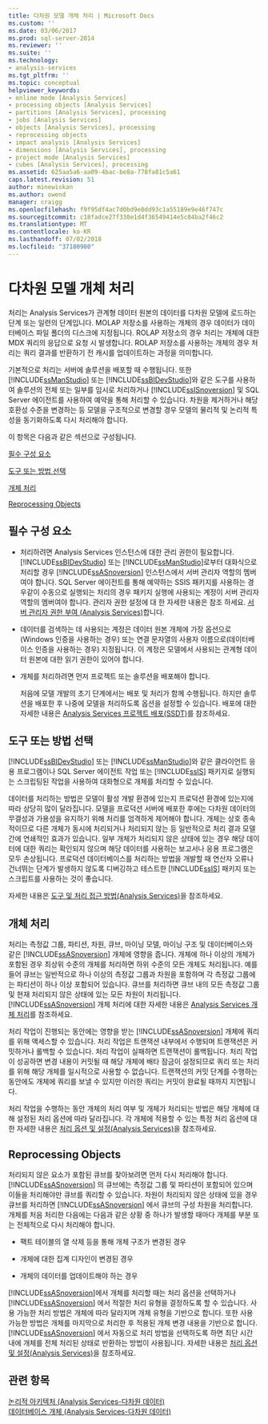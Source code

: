 ```yaml
---
title: 다차원 모델 개체 처리 | Microsoft Docs
ms.custom: ''
ms.date: 03/06/2017
ms.prod: sql-server-2014
ms.reviewer: ''
ms.suite: ''
ms.technology:
- analysis-services
ms.tgt_pltfrm: ''
ms.topic: conceptual
helpviewer_keywords:
- online mode [Analysis Services]
- processing objects [Analysis Services]
- partitions [Analysis Services], processing
- jobs [Analysis Services]
- objects [Analysis Services], processing
- reprocessing objects
- impact analysis [Analysis Services]
- dimensions [Analysis Services], processing
- project mode [Analysis Services]
- cubes [Analysis Services], processing
ms.assetid: 625aa5a6-aa09-4bac-be8a-778fa81c5a61
caps.latest.revision: 51
author: minewiskan
ms.author: owend
manager: craigg
ms.openlocfilehash: f9f95df4ac7d0bd9e0dd93c1a55189e9e46f747c
ms.sourcegitcommit: c18fadce27f330e1d4f36549414e5c84ba2f46c2
ms.translationtype: MT
ms.contentlocale: ko-KR
ms.lasthandoff: 07/02/2018
ms.locfileid: "37180980"
---
```

# <a name="multidimensional-model-object-processing"></a>다차원 모델 개체 처리
  처리는 Analysis Services가 관계형 데이터 원본의 데이터를 다차원 모델에 로드하는 단계 또는 일련의 단계입니다. MOLAP 저장소를 사용하는 개체의 경우 데이터가 데이터베이스 파일 폴더의 디스크에 지정됩니다. ROLAP 저장소의 경우 처리는 개체에 대한 MDX 쿼리의 응답으로 요청 시 발생합니다. ROLAP 저장소를 사용하는 개체의 경우 처리는 쿼리 결과를 반환하기 전 캐시를 업데이트하는 과정을 의미합니다.  
  
 기본적으로 처리는 서버에 솔루션을 배포할 때 수행됩니다. 또한 [!INCLUDE[ssManStudio](../../includes/ssmanstudio-md.md)] 또는 [!INCLUDE[ssBIDevStudio](../../includes/ssbidevstudio-md.md)]와 같은 도구를 사용하여 솔루션의 전체 또는 일부를 임시로 처리하거나 [!INCLUDE[ssISnoversion](../../includes/ssisnoversion-md.md)] 및 SQL Server 에이전트를 사용하여 예약을 통해 처리할 수 있습니다. 차원을 제거하거나 해당 호환성 수준을 변경하는 등 모델을 구조적으로 변경할 경우 모델의 물리적 및 논리적 특성을 동기화하도록 다시 처리해야 합니다.  
  
 이 항목은 다음과 같은 섹션으로 구성됩니다.  
  
 [필수 구성 요소](#bkmk_prereq)  
  
 [도구 또는 방법 선택](#bkmk_tool)  
  
 [개체 처리](#bkmk_proc)  
  
 [Reprocessing Objects](#bkmk_reproc)  
  
##  <a name="bkmk_prereq"></a> 필수 구성 요소  
  
-   처리하려면 Analysis Services 인스턴스에 대한 관리 권한이 필요합니다. [!INCLUDE[ssBIDevStudio](../../includes/ssbidevstudio-md.md)] 또는 [!INCLUDE[ssManStudio](../../includes/ssmanstudio-md.md)]로부터 대화식으로 처리할 경우 [!INCLUDE[ssASnoversion](../../includes/ssasnoversion-md.md)] 인스턴스에서 서버 관리자 역할의 멤버여야 합니다. SQL Server 에이전트를 통해 예약하는 SSIS 패키지를 사용하는 경우같이 수동으로 실행되는 처리의 경우 패키지 실행에 사용되는 계정이 서버 관리자 역할의 멤버여야 합니다. 관리자 권한 설정에 대 한 자세한 내용은 참조 하세요. [서버 관리자 권한 부여 &#40;Analysis Services&#41;](../instances/grant-server-admin-rights-to-an-analysis-services-instance.md)합니다.  
  
-   데이터를 검색하는 데 사용되는 계정은 데이터 원본 개체에 가장 옵션으로(Windows 인증을 사용하는 경우) 또는 연결 문자열의 사용자 이름으로(데이터베이스 인증을 사용하는 경우) 지정됩니다. 이 계정은 모델에서 사용되는 관계형 데이터 원본에 대한 읽기 권한이 있어야 합니다.  
  
-   개체를 처리하려면 먼저 프로젝트 또는 솔루션을 배포해야 합니다.  
  
     처음에 모델 개발의 초기 단계에서는 배포 및 처리가 함께 수행됩니다. 하지만 솔루션을 배포한 후 나중에 모델을 처리하도록 옵션을 설정할 수 있습니다. 배포에 대한 자세한 내용은 [Analysis Services 프로젝트 배포&#40;SSDT&#41;](deploy-analysis-services-projects-ssdt.md)를 참조하세요.  
  
##  <a name="bkmk_tool"></a> 도구 또는 방법 선택  
 [!INCLUDE[ssBIDevStudio](../../includes/ssbidevstudio-md.md)] 또는 [!INCLUDE[ssManStudio](../../includes/ssmanstudio-md.md)]와 같은 클라이언트 응용 프로그램이나 SQL Server 에이전트 작업 또는 [!INCLUDE[ssIS](../../includes/ssis-md.md)] 패키지로 실행되는 스크립팅된 작업을 사용하여 대화형으로 개체를 처리할 수 있습니다.  
  
 데이터를 처리하는 방법은 모델이 활성 개발 환경에 있는지 프로덕션 환경에 있는지에 따라 상당히 많이 달라집니다. 모델을 프로덕션 서버에 배포한 후에는 다차원 데이터의 무결성과 가용성을 유지하기 위해 처리를 엄격하게 제어해야 합니다. 개체는 상호 종속적이므로 다른 개체가 동시에 처리되거나 처리되지 않는 등 일반적으로 처리 결과 모델 간에 연쇄적인 효과가 있습니다. 일부 개체가 처리되지 않은 상태에 있는 경우 해당 데이터에 대한 쿼리는 확인되지 않으며 해당 데이터를 사용하는 보고서나 응용 프로그램은 모두 손상됩니다. 프로덕션 데이터베이스를 처리하는 방법을 개발할 때 연산자 오류나 건너뛰는 단계가 발생하지 않도록 디버깅하고 테스트한 [!INCLUDE[ssIS](../../includes/ssis-md.md)] 패키지 또는 스크립트를 사용하는 것이 좋습니다.  
  
 자세한 내용은 [도구 및 처리 접근 방법&#40;Analysis Services&#41;](tools-and-approaches-for-processing-analysis-services.md)을 참조하세요.  
  
##  <a name="bkmk_proc"></a> 개체 처리  
 처리는 측정값 그룹, 파티션, 차원, 큐브, 마이닝 모델, 마이닝 구조 및 데이터베이스와 같은 [!INCLUDE[ssASnoversion](../../includes/ssasnoversion-md.md)] 개체에 영향을 줍니다. 개체에 하나 이상의 개체가 포함된 경우 최상위 수준의 개체를 처리하면 하위 수준의 모든 개체도 처리됩니다. 예를 들어 큐브는 일반적으로 하나 이상의 측정값 그룹과 차원을 포함하며 각 측정값 그룹에는 파티션이 하나 이상 포함되어 있습니다. 큐브를 처리하면 큐브 내의 모든 측정값 그룹 및 현재 처리되지 않은 상태에 있는 모든 차원이 처리됩니다. [!INCLUDE[ssASnoversion](../../includes/ssasnoversion-md.md)] 개체 처리에 대한 자세한 내용은 [Analysis Services 개체 처리](processing-analysis-services-objects.md)를 참조하세요.  
  
 처리 작업이 진행되는 동안에는 영향을 받는 [!INCLUDE[ssASnoversion](../../includes/ssasnoversion-md.md)] 개체에 쿼리를 위해 액세스할 수 있습니다. 처리 작업은 트랜잭션 내부에서 수행되며 트랜잭션은 커밋하거나 롤백할 수 있습니다. 처리 작업이 실패하면 트랜잭션이 롤백됩니다. 처리 작업이 성공하면 변경 내용이 커밋될 때 해당 개체에 배타 잠금이 설정되므로 쿼리 또는 처리를 위해 해당 개체를 일시적으로 사용할 수 없습니다. 트랜잭션의 커밋 단계를 수행하는 동안에도 개체에 쿼리를 보낼 수 있지만 이러한 쿼리는 커밋이 완료될 때까지 지연됩니다.  
  
 처리 작업을 수행하는 동안 개체의 처리 여부 및 개체가 처리되는 방법은 해당 개체에 대해 설정된 처리 옵션에 따라 달라집니다. 각 개체에 적용할 수 있는 특정 처리 옵션에 대한 자세한 내용은 [처리 옵션 및 설정&#40;Analysis Services&#41;](processing-options-and-settings-analysis-services.md)을 참조하세요.  
  
##  <a name="bkmk_reproc"></a> Reprocessing Objects  
 처리되지 않은 요소가 포함된 큐브를 찾아보려면 먼저 다시 처리해야 합니다. [!INCLUDE[ssASnoversion](../../includes/ssasnoversion-md.md)] 의 큐브에는 측정값 그룹 및 파티션이 포함되어 있으며 이들을 처리해야만 큐브를 쿼리할 수 있습니다. 차원이 처리되지 않은 상태에 있을 경우 큐브를 처리하면 [!INCLUDE[ssASnoversion](../../includes/ssasnoversion-md.md)] 에서 큐브의 구성 차원을 처리합니다. 개체를 처음 처리한 다음에는 다음과 같은 상황 중 하나가 발생할 때마다 개체를 부분 또는 전체적으로 다시 처리해야 합니다.  
  
-   팩트 테이블의 열 삭제 등을 통해 개체 구조가 변경된 경우  
  
-   개체에 대한 집계 디자인이 변경된 경우  
  
-   개체의 데이터를 업데이트해야 하는 경우  
  
 [!INCLUDE[ssASnoversion](../../includes/ssasnoversion-md.md)]에서 개체를 처리할 때는 처리 옵션을 선택하거나 [!INCLUDE[ssASnoversion](../../includes/ssasnoversion-md.md)] 에서 적절한 처리 유형을 결정하도록 할 수 있습니다. 사용 가능한 처리 방법은 개체에 따라 달라지며 개체 유형을 기반으로 합니다. 또한 사용 가능한 방법은 개체를 마지막으로 처리한 후 적용된 개체 변경 내용을 기반으로 합니다. [!INCLUDE[ssASnoversion](../../includes/ssasnoversion-md.md)] 에서 자동으로 처리 방법을 선택하도록 하면 최단 시간 내에 개체를 전체 처리된 상태로 반환하는 방법이 사용됩니다. 자세한 내용은 [처리 옵션 및 설정&#40;Analysis Services&#41;](processing-options-and-settings-analysis-services.md)을 참조하세요.  
  
## <a name="see-also"></a>관련 항목  
 [논리적 아키텍처 &#40;Analysis Services-다차원 데이터&#41;](olap-logical/understanding-microsoft-olap-logical-architecture.md)   
 [데이터베이스 개체 &#40;Analysis Services-다차원 데이터&#41;](olap-logical/database-objects-analysis-services-multidimensional-data.md)  
  
  
